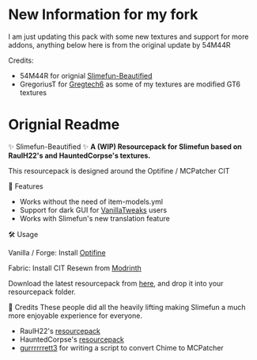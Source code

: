 # New Information for my fork
I am just updating this pack with some new textures and support for more addons, anything below here is from the original update by 54M44R

Credits:
- 54M44R for orignial [Slimefun-Beautified](https://github.com/54M44R/Slimefun-Beautified) 
- GregoriusT for [Gregtech6](https://github.com/GregTech6/gregtech6) as some of my textures are modified GT6 textures

# Orignial Readme
:sparkles: Slimefun-Beautified :sparkles:
__A (WIP) Resourcepack for Slimefun based on RaulH22's and HauntedCorpse's textures.__

This resourcepack is designed around the Optifine / MCPatcher CIT

:rainbow: Features 
- Works without the need of item-models.yml
- Support for dark GUI for [VanillaTweaks](https://vanillatweaks.net/picker/resource-packs/) users
- Works with Slimefun's new translation feature

:hammer_and_wrench: Usage 

Vanilla / Forge: Install [Optifine](https://optifine.net/downloads)

Fabric: Install CIT Resewn from [Modrinth](https://modrinth.com/mod/cit-resewn/versions)

Download the latest resourcepack from [here](https://github.com/54M44R/Slimefun-Beautified/releases), and drop it into your resourcepack folder.

:art: Credits 
These people did all the heavily lifting making Slimefun a much more enjoyable experience for everyone.
- RaulH22's [resourcepack](https://www.planetminecraft.com/texture-pack/slimefun-texture-by-raulh22/)<br/>
- HauntedCorpse's [resourcepack](https://www.planetminecraft.com/texture-pack/slimefun-resources-v1-0/)<br/>
- [gurrrrrrett3](https://github.com/gurrrrrrett3) for writing a script to convert Chime to MCPatcher

